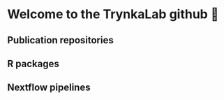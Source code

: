 # Welcome to the TrynkaLab github 👋



## Publication repositories



## R packages



## Nextflow pipelines

